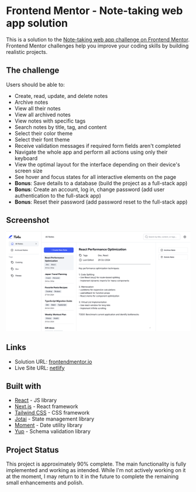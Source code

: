 # Frontend Mentor - Note-taking web app solution

This is a solution to the [Note-taking web app challenge on Frontend Mentor](https://www.frontendmentor.io/challenges/note-taking-web-app-773r7bUfOG). Frontend Mentor challenges help you improve your coding skills by building realistic projects.

## The challenge

Users should be able to:

- Create, read, update, and delete notes
- Archive notes
- View all their notes
- View all archived notes
- View notes with specific tags
- Search notes by title, tag, and content
- Select their color theme
- Select their font theme
- Receive validation messages if required form fields aren't completed
- Navigate the whole app and perform all actions using only their keyboard
- View the optimal layout for the interface depending on their device's screen size
- See hover and focus states for all interactive elements on the page
- **Bonus**: Save details to a database (build the project as a full-stack app)
- **Bonus**: Create an account, log in, change password (add user authentication to the full-stack app)
- **Bonus**: Reset their password (add password reset to the full-stack app)

## Screenshot

![](./project-screenshot.png)

## Links

- Solution URL: [frontendmentor.io](https://your-solution-url.com)
- Live Site URL: [netlify](https://your-live-site-url.com)

## Built with

- [React](https://reactjs.org/) - JS library
- [Next.js](https://nextjs.org/) - React framework
- [Tailwind CSS](https://tailwindcss.com/) - CSS framework
- [Jotai](https://jotai.org/) - State management library
- [Moment](https://momentjs.com/) - Date utility library
- [Yup](https://github.com/jquense/yup) - Schema validation library

## Project Status

This project is approximately 90% complete. The main functionality is fully implemented and working as intended. While I'm not actively working on it at the moment, I may return to it in the future to complete the remaining small enhancements and polish.
